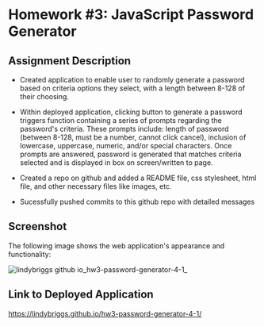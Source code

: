 # Homework #3: JavaScript Password Generator

## Assignment Description

* Created application to enable user to randomly generate a password based on criteria options they select, with a length between 8-128 of their choosing.

* Within deployed application, clicking button to generate a password triggers function containing a series of prompts regarding the password's criteria. These prompts include: length of password (between 8-128, must be a number, cannot click cancel), inclusion of lowercase, uppercase, numeric, and/or special characters. Once prompts are answered, password is generated that matches criteria selected and is displayed in box on screen/written to page. 

* Created a repo on github and added a README file, css stylesheet, html file, and other necessary files like images, etc.

* Sucessfully pushed commits to this github repo with detailed messages


## Screenshot

The following image shows the web application's appearance and functionality:

![lindybriggs github io_hw3-password-generator-4-1_](https://user-images.githubusercontent.com/101146153/161286026-5acd1c31-30e5-459f-af0e-0a755a940453.png)

## Link to Deployed Application

https://lindybriggs.github.io/hw3-password-generator-4-1/
